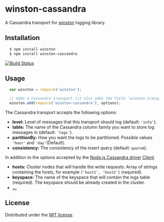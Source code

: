 # winston-cassandra

A Cassandra transport for [winston](https://github.com/flatiron/winston) logging library.

## Installation
``` bash
  $ npm install winston
  $ npm install winston-cassandra
```
[![Build Status](https://secure.travis-ci.org/jorgebay/winston-cassandra.png)](http://travis-ci.org/jorgebay/winston-cassandra)

## Usage
``` js
  var winston = require('winston');

  // Adds a Cassandra transport (it also adds the field `winston.transports.Cassandra`)
  winston.add(require('winston-cassandra'), options);
```

The Cassandra transport accepts the following options:

* __level:__ Level of messages that this transport should log (default: `'info'`).
* __table:__ The name of the Cassandra column family you want to store log messages in (default: `'logs'`).
* __partitionBy:__ How you want the logs to be partitioned. Possible values `'hour'` and `'day'`(Default).
* __consistency:__ The consistency of the insert query (default: `quorum`).

In addition to the options accepted by the [Node.js Cassandra driver](https://github.com/jorgebay/node-cassandra-cql)
 [Client][0].

* __hosts:__ Cluster nodes that will handle the write requests:
Array of strings containing the hosts, for example `['host1', 'host2']` (required).
* __keyspace:__ The name of the keyspace that will contain the logs table (required). The keyspace should be already created in the cluster.
* __[...][0]__

## License
Distributed under the [MIT license](https://github.com/jorgebay/winston-cassandra/blob/master/LICENSE.txt).


[0]: https://github.com/jorgebay/node-cassandra-cql#client
